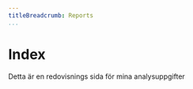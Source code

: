 ```yaml
---
titleBreadcrumb: Reports
...
```

Index
===============================
Detta är en redovisnings sida för mina analysuppgifter
